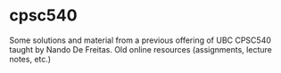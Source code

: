 # cpsc540
Some solutions and material from a previous offering of UBC CPSC540 taught by Nando De Freitas. Old online resources (assignments, lecture notes, etc.)
